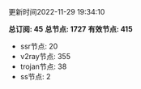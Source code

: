 更新时间2022-11-29 19:34:10

**总订阅: 45**
**总节点: 1727**
**有效节点: 415**
- ssr节点: 20
- v2ray节点: 355
- trojan节点: 38
- ss节点: 2
